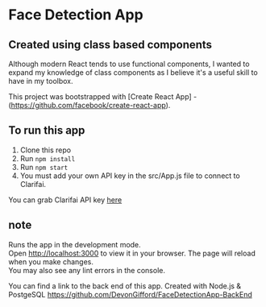 # Face Detection App

## Created using class based components
Although modern React tends to use functional components, I wanted to expand my knowledge of class components as I believe it's a useful skill to have in my toolbox.


This project was bootstrapped with [Create React App] - (https://github.com/facebook/create-react-app).

## To run this app

1. Clone this repo
2. Run `npm install`
3. Run `npm start`
4. You must add your own API key in the src/App.js file to connect to Clarifai.

You can grab Clarifai API key [here](https://www.clarifai.com/)




## note
Runs the app in the development mode.\
Open [http://localhost:3000](http://localhost:3000) to view it in your browser.
The page will reload when you make changes.\
You may also see any lint errors in the console.

You can find a link to the back end of this app.
Created with Node.js & PostgeSQL
https://github.com/DevonGifford/FaceDetectionApp-BackEnd
